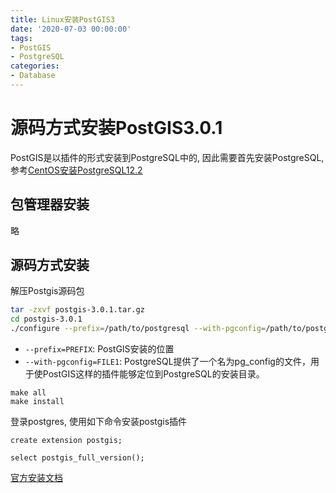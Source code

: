 ```yaml
---
title: Linux安装PostGIS3
date: '2020-07-03 00:00:00'
tags:
- PostGIS
- PostgreSQL
categories:
- Database
---
```


# 源码方式安装PostGIS3.0.1

PostGIS是以插件的形式安装到PostgreSQL中的, 因此需要首先安装PostgreSQL, 参考[CentOS安装PostgreSQL12.2](./postgresql-install-in-centos.md)

## 包管理器安装

略

## 源码方式安装

解压Postgis源码包

```bash
tar -zxvf postgis-3.0.1.tar.gz
cd postgis-3.0.1
./configure --prefix=/path/to/postgresql --with-pgconfig=/path/to/postgresql/bin/pg_config
```

- `--prefix=PREFIX`: PostGIS安装的位置
- `--with-pgconfig=FILE1`: PostgreSQL提供了一个名为pg_config的文件，用于使PostGIS这样的插件能够定位到PostgreSQL的安装目录。

```shell
make all
make install
```

登录postgres, 使用如下命令安装postgis插件

```shell
create extension postgis;

select postgis_full_version();
```

[官方安装文档](http://www.postgis.net/docs/postgis_installation.html)
